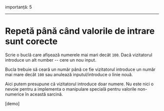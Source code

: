 importanță: 5

---

# Repetă până când valorile de intrare sunt corecte

Scrie o buclă care afișează numerele mai mari decât `100`. Dacă vizitatorul introduce un alt number -- cere un nou input.

Bucla trebuie să ceară un număr până ce fie vizitatorul introduce un număr mai mare decât `100` sau anulează inputul/introduce o linie nouă.

Aici putem presupune că vizitatorul introduce doar numere. Nu este nici o nevoie pentru a implementa o manipulare specială pentru valorile non-numerice în această sarcină.

[demo]